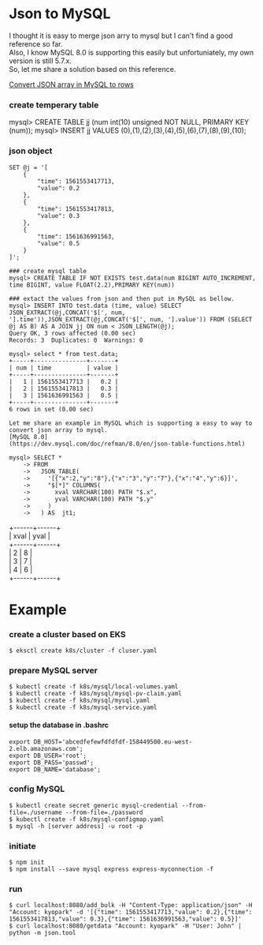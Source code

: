 # Json to MySQL

I thought it is easy to merge json arry to mysql but I can't find a good reference so far.  
Also, I know MySQL 8.0 is supporting this easily but unfortuniately, my own version is still 5.7.x.  
So, let me share a solution based on this reference.   

[Convert JSON array in MySQL to rows](https://stackoverflow.com/questions/39906435/convert-json-array-in-mysql-to-rows)  

### create temperary table
mysql> CREATE TABLE jj (num int(10) unsigned NOT NULL, PRIMARY KEY (num));
mysql> INSERT jj VALUES (0),(1),(2),(3),(4),(5),(6),(7),(8),(9),(10);

### json object  
```
SET @j = '[
    {
        "time": 1561553417713,
        "value": 0.2
    },
    {
        "time": 1561553417813,
        "value": 0.3
    },
    {
        "time": 1561636991563,
        "value": 0.5
    }
]';

### create mysql table
mysql> CREATE TABLE IF NOT EXISTS test.data(num BIGINT AUTO_INCREMENT, time BIGINT, value FLOAT(2.2),PRIMARY KEY(num))

### extact the values from json and then put in MySQL as bellow.
mysql> INSERT INTO test.data (time, value) SELECT JSON_EXTRACT(@j,CONCAT('$[', num, '].time')),JSON_EXTRACT(@j,CONCAT('$[', num, '].value')) FROM (SELECT @j AS B) AS A JOIN jj ON num < JSON_LENGTH(@j);
Query OK, 3 rows affected (0.00 sec)  
Records: 3  Duplicates: 0  Warnings: 0  

mysql> select * from test.data;
+-----+---------------+-------+  
| num | time          | value |  
+-----+---------------+-------+  
|   1 | 1561553417713 |   0.2 |  
|   2 | 1561553417813 |   0.3 |  
|   3 | 1561636991563 |   0.5 |  
+-----+---------------+-------+  
6 rows in set (0.00 sec)  

Let me share an example in MySQL which is supporting a easy to way to convert json array to mysql.  
[MySQL 8.0]  
(https://dev.mysql.com/doc/refman/8.0/en/json-table-functions.html)  

mysql> SELECT *  
    -> FROM  
    ->   JSON_TABLE(  
    ->     '[{"x":2,"y":"8"},{"x":"3","y":"7"},{"x":"4","y":6}]',  
    ->     "$[*]" COLUMNS(  
    ->       xval VARCHAR(100) PATH "$.x",  
    ->       yval VARCHAR(100) PATH "$.y"  
    ->     )
    ->   ) AS  jt1;  
```
+------+------+  
| xval | yval |   
+------+------+  
| 2    | 8    |  
| 3    | 7    |  
| 4    | 6    |  
+------+------+  

# Example
### create a cluster based on EKS  
```
$ eksctl create k8s/cluster -f cluser.yaml  
```

### prepare MySQL server
```
$ kubectl create -f k8s/mysql/local-volumes.yaml  
$ kubectl create -f k8s/mysql/mysql-pv-claim.yaml  
$ kubectl create -f k8s/mysql/mysql.yaml  
$ kubectl create -f k8s/mysql-service.yaml  
```

#### setup the database in .bashrc  
```
export DB_HOST='abcedfefewfdfdfdf-158449500.eu-west-2.elb.amazonaws.com';  
export DB_USER='root';  
export DB_PASS='passwd';  
export DB_NAME='database';  
```

### config MySQL
```
$ kubectl create secret generic mysql-credential --from-file=./username --from-file=./password  
$ kubectl create -f k8s/mysql-configmap.yaml  
$ mysql -h [server address] -u root -p  
```

### initiate  
```
$ npm init  
$ npm install --save mysql express express-myconnection -f  
```

### run  
```
$ curl localhost:8080/add_bulk -H "Content-Type: application/json" -H "Account: kyopark" -d '[{"time": 1561553417713,"value": 0.2},{"time": 1561553417813,"value": 0.3},{"time": 1561636991563,"value": 0.5}]'  
$ curl localhost:8080/getdata "Account: kyopark" -H "User: John" | python -m json.tool  
```
